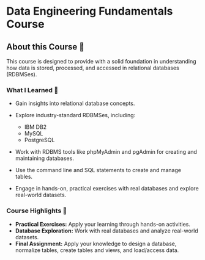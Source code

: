 # Data Engineering Fundamentals Course

## About this Course 🚀

This course is designed to provide with a solid foundation in understanding how data 
is stored, processed, and accessed in relational databases (RDBMSes).

### What I Learned 🧠

- Gain insights into relational database concepts.
- Explore industry-standard RDBMSes, including:
  - IBM DB2
  - MySQL
  - PostgreSQL
  
- Work with RDBMS tools like phpMyAdmin and pgAdmin for creating and maintaining databases.
- Use the command line and SQL statements to create and manage tables.
- Engage in hands-on, practical exercises with real databases and explore real-world datasets.

### Course Highlights 🌟

- **Practical Exercises:** Apply your learning through hands-on activities.
- **Database Exploration:** Work with real databases and analyze real-world datasets.
- **Final Assignment:** Apply your knowledge to design a database, normalize tables, create tables and views, and load/access data.
